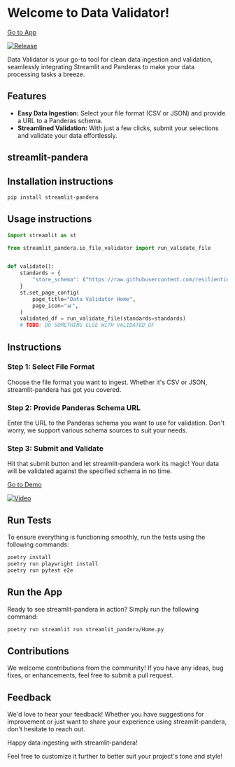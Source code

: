 # Welcome to Data Validator!

[Go to App](https://pandera.streamlit.app)

[![Release](https://github.com/resilientinfrastructure/streamlit-pandera/actions/workflows/publish_pypi.yml/badge.svg)](https://github.com/resilientinfrastructure/streamlit-pandera/actions/workflows/publish_pypi.yml)

Data Validator is your go-to tool for clean data ingestion and validation, seamlessly integrating Streamlit and Panderas to make your data processing tasks a breeze.

## Features

- **Easy Data Ingestion:** Select your file format (CSV or JSON) and provide a URL to a Panderas schema.
- **Streamlined Validation:** With just a few clicks, submit your selections and validate your data effortlessly.


## streamlit-pandera

## Installation instructions

```sh
pip install streamlit-pandera
```

## Usage instructions

```python
import streamlit as st

from streamlit_pandera.io_file_validator import run_validate_file


def validate():
    standards = {
        "store_schema": ("https://raw.githubusercontent.com/resilientinfrastructure/standards/main/panderas_schema.yml")
    }
    st.set_page_config(
        page_title="Data Validator Home",
        page_icon="📊",
    )
    validated_df = run_validate_file(standards=standards)
    # TODO: DO SOMETHING ELSE WITH VALIDATED_DF
```


## Instructions

### Step 1: Select File Format
Choose the file format you want to ingest. Whether it's CSV or JSON, streamlit-pandera has got you covered.

### Step 2: Provide Panderas Schema URL
Enter the URL to the Panderas schema you want to use for validation. Don't worry, we support various schema sources to suit your needs.

### Step 3: Submit and Validate
Hit that submit button and let streamlit-pandera work its magic! Your data will be validated against the specified schema in no time.



[Go to Demo](https://youtu.be/9Ry_A9LgrbQ)

[![Video](http://img.youtube.com/vi/9Ry_A9LgrbQ/0.jpg)](https://youtu.be/9Ry_A9LgrbQ)


## Run Tests
To ensure everything is functioning smoothly, run the tests using the following commands:

```bash
poetry install
poetry run playwright install
poetry run pytest e2e
```

## Run the App
Ready to see streamlit-pandera in action? Simply run the following command:

```bash
poetry run streamlit run streamlit_pandera/Home.py
```

## Contributions
We welcome contributions from the community! If you have any ideas, bug fixes, or enhancements, feel free to submit a pull request.

## Feedback
We'd love to hear your feedback! Whether you have suggestions for improvement or just want to share your experience using streamlit-pandera, don't hesitate to reach out.

Happy data ingesting with streamlit-pandera!

Feel free to customize it further to better suit your project's tone and style!